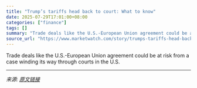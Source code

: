 ```yaml
---
title: "Trump’s tariffs head back to court: What to know"
date: 2025-07-29T17:01:00+08:00
categories: ["finance"]
tags: []
summary: "Trade deals like the U.S.-European Union agreement could be at risk from a case winding its way through courts in the U.S."
source_url: "https://www.marketwatch.com/story/trumps-tariffs-head-back-to-court-what-to-know-9abd99ca?mod=mw_rss_topstories"
---
```


Trade deals like the U.S.-European Union agreement could be at risk from a case winding its way through courts in the U.S.

---

*来源: [原文链接](https://www.marketwatch.com/story/trumps-tariffs-head-back-to-court-what-to-know-9abd99ca?mod=mw_rss_topstories)*
